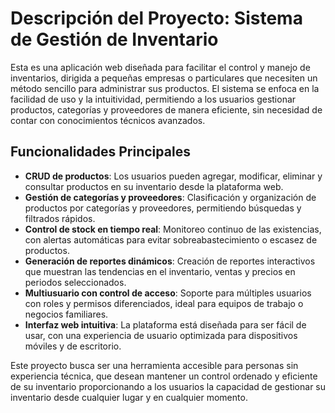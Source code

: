 # Descripción del Proyecto: Sistema de Gestión de Inventario

Esta es una aplicación web diseñada para facilitar el control y manejo de inventarios, dirigida a pequeñas empresas o particulares que necesiten un 
método sencillo para administrar sus productos. El sistema se enfoca en la facilidad de uso y la intuitividad, permitiendo a los usuarios 
gestionar productos, categorías y proveedores de manera eficiente, sin necesidad de contar con conocimientos técnicos avanzados.

## Funcionalidades Principales

- **CRUD de productos**: Los usuarios pueden agregar, modificar, eliminar y consultar productos en su inventario desde la plataforma web.
- **Gestión de categorías y proveedores**: Clasificación y organización de productos por categorías y proveedores, permitiendo búsquedas y filtrados rápidos.
- **Control de stock en tiempo real**: Monitoreo continuo de las existencias, con alertas automáticas para evitar sobreabastecimiento o escasez de productos.
- **Generación de reportes dinámicos**: Creación de reportes interactivos que muestran las tendencias en el inventario, ventas y precios en periodos seleccionados.
- **Multiusuario con control de acceso**: Soporte para múltiples usuarios con roles y permisos diferenciados, ideal para equipos de trabajo o negocios familiares.
- **Interfaz web intuitiva**: La plataforma está diseñada para ser fácil de usar, con una experiencia de usuario optimizada para dispositivos móviles y de escritorio.

Este proyecto busca ser una herramienta accesible para personas sin experiencia técnica, que desean mantener un control ordenado y eficiente de su inventario proporcionando a los usuarios la capacidad de gestionar su inventario desde cualquier lugar y en cualquier momento.
